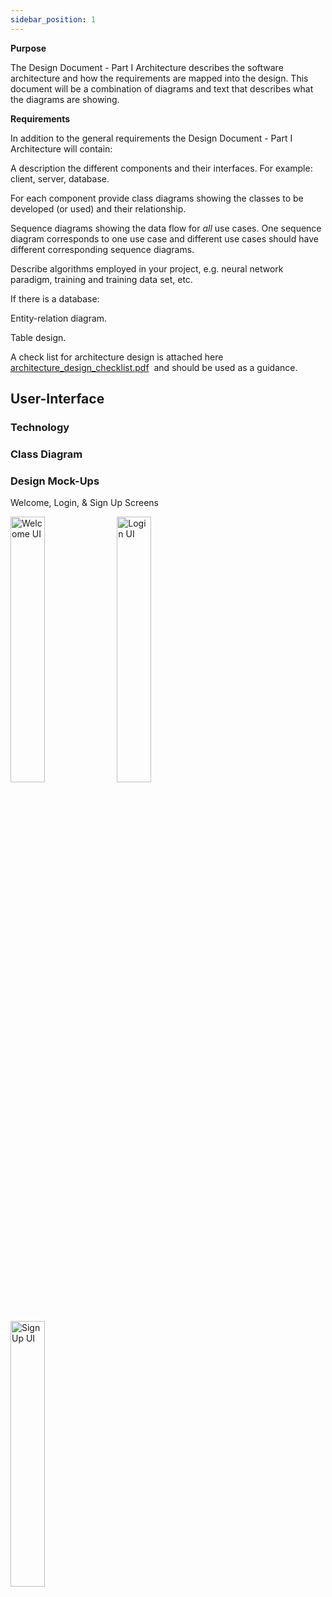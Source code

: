 ```yaml
---
sidebar_position: 1
---
```


**Purpose**

The Design Document - Part I Architecture describes the software architecture and how the requirements are mapped into the design. This document will be a combination of diagrams and text that describes what the diagrams are showing.

**Requirements**

In addition to the general requirements the Design Document - Part I Architecture will contain:

A description the different components and their interfaces. For example: client, server, database.

For each component provide class diagrams showing the classes to be developed (or used) and their relationship.

Sequence diagrams showing the data flow for _all_ use cases. One sequence diagram corresponds to one use case and different use cases should have different corresponding sequence diagrams.

Describe algorithms employed in your project, e.g. neural network paradigm, training and training data set, etc.

If there is a database:

Entity-relation diagram.

Table design.

A check list for architecture design is attached here [architecture\_design\_checklist.pdf](https://templeu.instructure.com/courses/106563/files/16928870/download?wrap=1 "architecture_design_checklist.pdf")  and should be used as a guidance.



## User-Interface

### Technology

### Class Diagram

### Design Mock-Ups

<p>Welcome, Login, & Sign Up Screens</p>
<div>
  <img src = "https://github.com/Capstone-Projects-2024-Spring/project-synesthesia-reading-app/assets/40969165/b3638ab1-6bb3-49b0-9d51-5e4d387d55cc" alt = "Welcome UI" width = 33%/>
  <img src = "https://github.com/Capstone-Projects-2024-Spring/project-synesthesia-reading-app/assets/40969165/787e1d42-dee6-4b00-b950-56e48fb5bfb7" alt = "Login UI" width = 33%/>
  <img src = "https://github.com/Capstone-Projects-2024-Spring/project-synesthesia-reading-app/assets/40969165/a70b62d3-eb85-4af4-8a3b-7898a4d760d2" alt = "Sign Up UI" width = 33%/>
</div>




